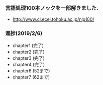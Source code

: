 ### 言語処理100本ノックを一部解きました.  
* http://www.cl.ecei.tohoku.ac.jp/nlp100/  
### 進捗(2019/2/6)  
* chapter1 (完了)  
* chapter2 (完了)  
* chapter3 (完了)  
* chapter4 (完了) 
* chapter6 (52まで)  
* chapter7 (62まで)   
